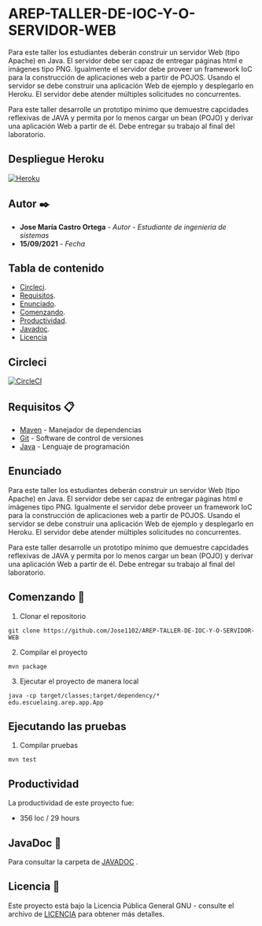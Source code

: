 # AREP-TALLER-DE-IOC-Y-O-SERVIDOR-WEB


Para este taller los estudiantes deberán construir un servidor Web (tipo Apache) en Java. El servidor debe ser capaz de entregar páginas html e imágenes tipo PNG. Igualmente el servidor debe proveer un framework IoC para la construcción de aplicaciones web a partir de POJOS. Usando el servidor se debe construir una aplicación Web de ejemplo y desplegarlo en Heroku. El servidor debe atender múltiples solicitudes no concurrentes.

Para este taller desarrolle un prototipo mínimo que demuestre capcidades reflexivas de JAVA y permita por lo menos cargar un bean (POJO) y derivar una aplicación Web a partir de él. Debe entregar su trabajo al final del laboratorio.

## Despliegue Heroku


[![Heroku](https://www.herokucdn.com/deploy/button.png)](https://taller-ioc.herokuapp.com/index.html)



## Autor ✒️


* **Jose María Castro Ortega** - *Autor*  - *Estudiante de ingeniería de sistemas*
* **15/09/2021** - *Fecha* 


## Tabla de contenido

- [Circleci](#circleci).
- [Requisitos](#requisitos-).
- [Enunciado](#enunciado).
- [Comenzando](#comenzando-).
- [Productividad](#productividad).
- [Javadoc](#javaDoc-).
- [Licencia](#licencia-)

## Circleci

[![CircleCI](https://circleci.com/gh/circleci/circleci-docs.svg?style=svg)](https://app.circleci.com/pipelines/github/Jose1102/AREP-TALLER-DE-IOC-Y-O-SERVIDOR-WEB)

## Requisitos 📋
* [Maven](https://maven.apache.org/) - Manejador de dependencias
* [Git](https://git-scm.com/) - Software de control de versiones
* [Java](https://www.oracle.com/java/) - Lenguaje de programación

## Enunciado


Para este taller los estudiantes deberán construir un servidor Web (tipo Apache) en Java. El servidor debe ser capaz de entregar páginas html e imágenes tipo PNG. Igualmente el servidor debe proveer un framework IoC para la construcción de aplicaciones web a partir de POJOS. Usando el servidor se debe construir una aplicación Web de ejemplo y desplegarlo en Heroku. El servidor debe atender múltiples solicitudes no concurrentes.

Para este taller desarrolle un prototipo mínimo que demuestre capcidades reflexivas de JAVA y permita por lo menos cargar un bean (POJO) y derivar una aplicación Web a partir de él. Debe entregar su trabajo al final del laboratorio.

## Comenzando 🚀
1. Clonar el repositorio
```
git clone https://github.com/Jose1102/AREP-TALLER-DE-IOC-Y-O-SERVIDOR-WEB
```

2. Compilar el proyecto

```
mvn package
```

3. Ejecutar el proyecto de manera local

```
java -cp target/classes;target/dependency/* edu.escuelaing.arep.app.App
```




## Ejecutando las pruebas

1. Compilar pruebas

```
mvn test
```







## Productividad
La productividad de este proyecto fue:
* 356 loc / 29 hours

## JavaDoc 📖

Para consultar la carpeta de [JAVADOC](https://github.com/Jose1102/AREP-TALLER-DE-IOC-Y-O-SERVIDOR-WEB/tree/main/doc) .

## Licencia 📌

Este proyecto está bajo la Licencia Pública General GNU - consulte el archivo de [LICENCIA](https://github.com/Jose1102/AREP-TALLER-DE-IOC-Y-O-SERVIDOR-WEB/blob/main/LICENSE.txt) para obtener más detalles.
